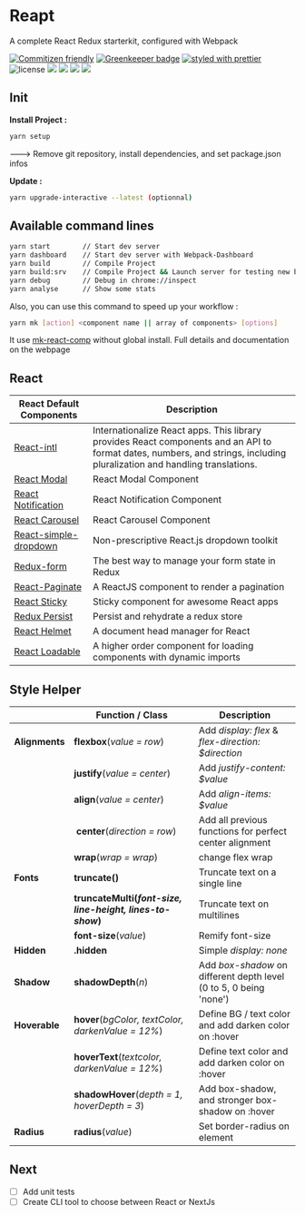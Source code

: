 # Reapt

A complete React Redux starterkit, configured with Webpack

[![Commitizen friendly](https://img.shields.io/badge/commitizen-friendly-brightgreen.svg)](http://commitizen.github.io/cz-cli/)  [![Greenkeeper badge](https://badges.greenkeeper.io/JimmyBeldone/reapt.svg)](https://greenkeeper.io/)  [![styled with prettier](https://img.shields.io/badge/styled_with-prettier-ff69b4.svg)](https://github.com/prettier/prettier) ![license](https://img.shields.io/github/license/mashape/apistatus.svg)
![](https://badgen.net/github/release/JimmyBeldone/reapt/stable) ![](https://badgen.net/david/dep/JimmyBeldone/reapt) ![](https://badgen.net/david/dev/JimmyBeldone/reapt) ![](https://badgen.net/travis/JimmyBeldone/reapt)

## Init

**Install Project :**

```bash
yarn setup
```

---> Remove git repository, install dependencies, and set package.json infos

**Update :**

```bash
yarn upgrade-interactive --latest (optionnal)
```

## Available command lines

```bash
yarn start        // Start dev server
yarn dashboard    // Start dev server with Webpack-Dashboard
yarn build        // Compile Project
yarn build:srv    // Compile Project && Launch server for testing new build
yarn debug        // Debug in chrome://inspect
yarn analyse      // Show some stats
```

Also, you can use this command to speed up your workflow :

```bash
yarn mk [action] <component name || array of components> [options]
```

It use [mk-react-comp](https://www.npmjs.com/package/mk-react-comp) without global install. Full details and documentation on the webpage


## React

| **React Default Components**                                                 | **Description**                                                                                                                                                          |
| ---------------------------------------------------------------------------- | ------------------------------------------------------------------------------------------------------------------------------------------------------------------------ |
| [React-intl](https://github.com/yahoo/react-intl)                            | Internationalize React apps. This library provides React components and an API to format dates, numbers, and strings, including pluralization and handling translations. |
| [React Modal](https://reactcommunity.org/react-modal/)                       | React Modal Component                                                                                                                                                    |
| [React Notification](https://github.com/pburtchaell/react-notification)      | React Notification Component                                                                                                                                             |
| [React Carousel](https://github.com/FormidableLabs/nuka-carousel)            | React Carousel Component                                                                                                                                                 |
| [React-simple-dropdown](https://github.com/Fauntleroy/react-simple-dropdown) | Non-prescriptive React.js dropdown toolkit                                                                                                                               |
| [Redux-form](http://redux-form.com/6.8.0/)                                   | The best way to manage your form state in Redux                                                                                                                          |
| [React-Paginate](https://github.com/AdeleD/react-paginate)                   | A ReactJS component to render a pagination                                                                                                                               |
| [React Sticky](https://github.com/captivationsoftware/react-sticky)          | Sticky component for awesome React apps                                                                                                                              |
| [Redux Persist](https://github.com/rt2zz/redux-persist)                      | Persist and rehydrate a redux store                                                                                                                                      |
| [React Helmet](https://github.com/nfl/react-helmet)                          | A document head manager for React                                                                                                                                        |
| [React Loadable](https://github.com/jamiebuilds/react-loadable)              | A higher order component for loading components with dynamic imports                                                                                                     |

## Style Helper

|                | **Function / Class**                                       | **Description**                                                    |
| -------------- | ---------------------------------------------------------- | ------------------------------------------------------------------ |
| **Alignments** | **flexbox**(_value = row_)                                 | Add _display: flex_ & _flex-direction: $direction_                 |
|                | **justify**(_value = center_)                              | Add _justify-content: $value_                                      |
|                | **align**(_value = center_)                                | Add _align-items: $value_                                          |
|                |  **center**(_direction = row_)                             | Add all previous functions for perfect center alignment            |
|                | **wrap**(_wrap = wrap_)                                    | change flex wrap                                                   |
| **Fonts**      | **truncate()**                                             | Truncate text on a single line                                     |
|                | **truncateMulti(_font-size, line-height, lines-to-show_)** | Truncate text on multilines                                        |
|                | **font-size**(_value_)                                     | Remify font-size                                                   |
| **Hidden**     | **.hidden**                                                | Simple _display: none_                                             |
| **Shadow**     | **shadowDepth**(_n_)                                       | Add _box-shadow_ on different depth level (0 to 5, 0 being 'none') |
| **Hoverable**  | **hover**(_bgColor, textColor, darkenValue = 12%_)         | Define BG / text color and add darken color on :hover              |
|                | **hoverText**(_textcolor, darkenValue = 12%_)              | Define text color and add darken color on :hover                   |
|                | **shadowHover**(_depth = 1, hoverDepth = 3_)               | Add box-shadow, and stronger box-shadow on :hover                  |
| **Radius**     | **radius**(_value_)                                        | Set border-radius on element                                       |

## Next

- [ ] Add unit tests
- [ ] Create CLI tool to choose between React or NextJs
